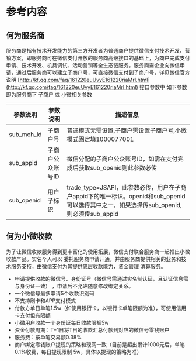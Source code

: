 参考内容
===

何为服务商
---

服务商是指有技术开发能力的第三方开发者为普通商户提供微信支付技术开发、营销方案，即服务商可在微信支付开放的服务商高级接口的基础上，为商户完成支付申请、技术开发、机具调试、活动营销等全生态链服务。服务商需企业向微信申请，通过后服务商可以建立子商户号，可直接微信支付到子商户号，详见微信官方说明 [http://kf.qq.com/faq/161220euUvyE161220riaMrI.html](http://kf.qq.com/faq/161220euUvyE161220riaMrI.html)
接口参数中 如下参数即为服务商下 子商户 或 小微相关参数 

参数说明 | 参数说明 | 描述信息 | 
---|---|---|
sub_mch_id | 子商户号 | 普通模式无需设置,子商户需设置子商户号,小微模式固定填1000077001 | 
sub_appid | 子商户公众账号ID | 微信分配的子商户公众账号ID，如需在支付完成后获取sub_openid则此参数必传 | 
sub_openid | 用户子标识 | trade_type=JSAPI，此参数必传，用户在子商户appid下的唯一标识。openid和sub_openid可以选传其中之一，如果选择传sub_openid,则必须传sub_appid | 

何为小微收款
---

为了让微信收款服务得到更丰富化的使用拓展，微信支付联合服务商一起推出小微收款产品。实名个人可以 委托服务商申请开通，并由服务商提供相关的业务和技术服务支持，由微信支付为其提供底层收款能力，资金管理 清算服务。

- 申请提供收款的微信号、身份证号（微信号需通过实名制认证，且认证信息需与身份证一致） ，申请后不允许随意修改绑定关系。
- 一个微信号最多申请5个收款识别码
- 不支持刷卡和APP支付模式
- 付款方单日单笔1.5w（如使用银行卡，以银行卡单笔限额为准），可使用信用卡支付但有限额
- 小微用户收款一个身份证每日收款限额5w
- 资金付款周期：T+1日将T日的收款汇总付款到对应的微信号零钱账户
- 服务费：按单笔交易额0.38%
- 商户绑定零钱账户提现的策略和现网一致（目前是超出累计1000元后，单笔0.1%收费，每日提现限制 5w，具体以提现的策略为准）

